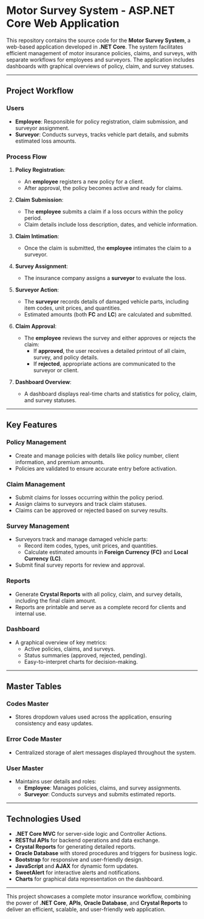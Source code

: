 # **Motor Survey System - ASP.NET Core Web Application**

This repository contains the source code for the **Motor Survey System**, a web-based application developed in **.NET Core**. The system facilitates efficient management of motor insurance policies, claims, and surveys, with separate workflows for employees and surveyors. The application includes dashboards with graphical overviews of policy, claim, and survey statuses.

---

## **Project Workflow**

### **Users**
- **Employee**: Responsible for policy registration, claim submission, and surveyor assignment.
- **Surveyor**: Conducts surveys, tracks vehicle part details, and submits estimated loss amounts.

### **Process Flow**
1. **Policy Registration**:  
   - An **employee** registers a new policy for a client.  
   - After approval, the policy becomes active and ready for claims.  

2. **Claim Submission**:  
   - The **employee** submits a claim if a loss occurs within the policy period.  
   - Claim details include loss description, dates, and vehicle information.  

3. **Claim Intimation**:  
   - Once the claim is submitted, the **employee** intimates the claim to a surveyor.  

4. **Survey Assignment**:  
   - The insurance company assigns a **surveyor** to evaluate the loss.  

5. **Surveyor Action**:  
   - The **surveyor** records details of damaged vehicle parts, including item codes, unit prices, and quantities.  
   - Estimated amounts (both **FC** and **LC**) are calculated and submitted.  

6. **Claim Approval**:  
   - The **employee** reviews the survey and either approves or rejects the claim:  
     - If **approved**, the user receives a detailed printout of all claim, survey, and policy details.  
     - If **rejected**, appropriate actions are communicated to the surveyor or client.  

7. **Dashboard Overview**:  
   - A dashboard displays real-time charts and statistics for policy, claim, and survey statuses.

---

## **Key Features**

### **Policy Management**
- Create and manage policies with details like policy number, client information, and premium amounts.
- Policies are validated to ensure accurate entry before activation.

### **Claim Management**
- Submit claims for losses occurring within the policy period.
- Assign claims to surveyors and track claim statuses.
- Claims can be approved or rejected based on survey results.

### **Survey Management**
- Surveyors track and manage damaged vehicle parts:
  - Record item codes, types, unit prices, and quantities.
  - Calculate estimated amounts in **Foreign Currency (FC)** and **Local Currency (LC)**.
- Submit final survey reports for review and approval.

### **Reports**
- Generate **Crystal Reports** with all policy, claim, and survey details, including the final claim amount.
- Reports are printable and serve as a complete record for clients and internal use.

### **Dashboard**
- A graphical overview of key metrics:
  - Active policies, claims, and surveys.
  - Status summaries (approved, rejected, pending).
  - Easy-to-interpret charts for decision-making.

---

## **Master Tables**

### **Codes Master**
- Stores dropdown values used across the application, ensuring consistency and easy updates.

### **Error Code Master**
- Centralized storage of alert messages displayed throughout the system.

### **User Master**
- Maintains user details and roles:
  - **Employee**: Manages policies, claims, and survey assignments.
  - **Surveyor**: Conducts surveys and submits estimated reports.

---

## **Technologies Used**
- **.NET Core MVC** for server-side logic and Controller Actions.
- **RESTful APIs** for backend operations and data exchange.
- **Crystal Reports** for generating detailed reports.
- **Oracle Database** with stored procedures and triggers for business logic.
- **Bootstrap** for responsive and user-friendly design.
- **JavaScript** and **AJAX** for dynamic form updates.
- **SweetAlert** for interactive alerts and notifications.
- **Charts** for graphical data representation on the dashboard.

---

This project showcases a complete motor insurance workflow, combining the power of **.NET Core**, **APIs**, **Oracle Database**, and **Crystal Reports** to deliver an efficient, scalable, and user-friendly web application.
